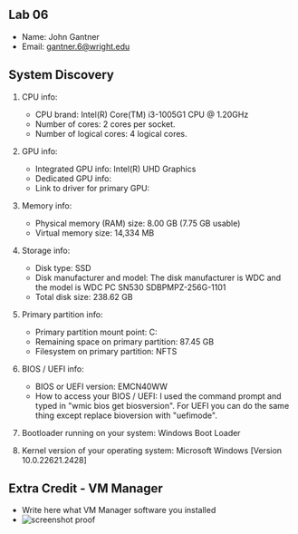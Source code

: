 ## Lab 06

- Name: John Gantner
- Email: gantner.6@wright.edu

## System Discovery

1. CPU info:
    - CPU brand: Intel(R) Core(TM) i3-1005G1 CPU @ 1.20GHz
    - Number of cores: 2 cores per socket.
    - Number of logical cores: 4 logical cores.
2. GPU info:
    - Integrated GPU info: Intel(R) UHD Graphics
    - Dedicated GPU info: 
    - Link to driver for primary GPU: 
3. Memory info:
    - Physical memory (RAM) size: 8.00 GB (7.75 GB usable)
    - Virtual memory size: 14,334 MB
4. Storage info: 
    - Disk type: SSD
    - Disk manufacturer and model: The disk manufacturer is WDC and the model is WDC PC SN530 SDBPMPZ-256G-1101
    - Total disk size: 238.62 GB
5. Primary partition info:
    - Primary partition mount point: C:
    - Remaining space on primary partition: 87.45 GB
    - Filesystem on primary partition: NFTS
6. BIOS / UEFI info: 
    - BIOS or UEFI version: EMCN40WW
    - How to access your BIOS / UEFI: I used the command prompt and typed in "wmic bios get biosversion". For UEFI you can do the same thing except replace bioversion with "uefimode".
7. Bootloader running on your system: Windows Boot Loader

8. Kernel version of your operating system: Microsoft Windows [Version 10.0.22621.2428]

## Extra Credit - VM Manager

- Write here what VM Manager software you installed
- ![screenshot proof](RELATIVE_PATH_TO_SCREENSHOT_IN_FOLDER)
